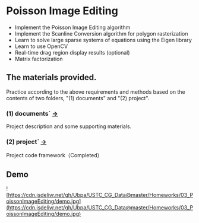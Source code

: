 # Poisson Image Editing

- Implement the Poisson Image Editing algorithm
- Implement the Scanline Conversion algorithm for polygon rasterization
- Learn to solve large sparse systems of equations using the Eigen library
- Learn to use OpenCV
- Real-time drag region display results (optional)
- Matrix factorization

## The materials provided.

Practice according to the above requirements and methods based on the contents of two folders, "(1) documents" and "(2) project".

### (1) documents` [->](documents/) 

Project description and some supporting materials.

### (2) project` [->](project/) 

Project code framework（Completed）

## Demo

![https://cdn.jsdelivr.net/gh/Ubpa/USTC_CG_Data@master/Homeworks/03_PoissonImageEditing/demo.jpg](https://cdn.jsdelivr.net/gh/Ubpa/USTC_CG_Data@master/Homeworks/03_PoissonImageEditing/demo.jpg)
